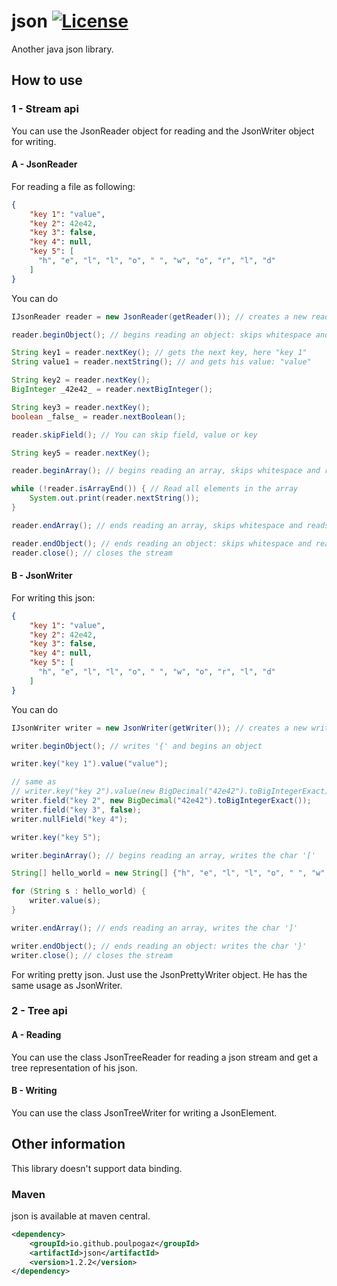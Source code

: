 # json [![License](https://img.shields.io/badge/license-MIT-red)](LICENSE)

Another java json library.

## How to use

### 1 - Stream api

You can use the JsonReader object for reading and the JsonWriter object for writing.

#### A - JsonReader

For reading a file as following:
```json
{
    "key 1": "value",
    "key 2": 42e42,
    "key 3": false,
    "key 4": null,
    "key 5": [
      "h", "e", "l", "l", "o", " ", "w", "o", "r", "l", "d"
    ]
}
```
You can do
```java
IJsonReader reader = new JsonReader(getReader()); // creates a new reader

reader.beginObject(); // begins reading an object: skips whitespace and reads the char '{'

String key1 = reader.nextKey(); // gets the next key, here "key 1"
String value1 = reader.nextString(); // and gets his value: "value"

String key2 = reader.nextKey();
BigInteger _42e42_ = reader.nextBigInteger();

String key3 = reader.nextKey();
boolean _false_ = reader.nextBoolean();

reader.skipField(); // You can skip field, value or key

String key5 = reader.nextKey();

reader.beginArray(); // begins reading an array, skips whitespace and reads the char '['

while (!reader.isArrayEnd()) { // Read all elements in the array
    System.out.print(reader.nextString());
}

reader.endArray(); // ends reading an array, skips whitespace and reads the char ']'

reader.endObject(); // ends reading an object: skips whitespace and reads the char '}'
reader.close(); // closes the stream
```

#### B - JsonWriter

For writing this json:
```json
{
    "key 1": "value",
    "key 2": 42e42,
    "key 3": false,
    "key 4": null,
    "key 5": [
      "h", "e", "l", "l", "o", " ", "w", "o", "r", "l", "d"
    ]
}
```
You can do
```java
IJsonWriter writer = new JsonWriter(getWriter()); // creates a new writer

writer.beginObject(); // writes '{' and begins an object

writer.key("key 1").value("value");

// same as
// writer.key("key 2").value(new BigDecimal("42e42").toBigIntegerExact));
writer.field("key 2", new BigDecimal("42e42").toBigIntegerExact());
writer.field("key 3", false);
writer.nullField("key 4");

writer.key("key 5");

writer.beginArray(); // begins reading an array, writes the char '['

String[] hello_world = new String[] {"h", "e", "l", "l", "o", " ", "w", "o", "r", "l", "d"};

for (String s : hello_world) {
    writer.value(s);
}

writer.endArray(); // ends reading an array, writes the char ']'

writer.endObject(); // ends reading an object: writes the char '}'
writer.close(); // closes the stream
```

For writing pretty json. Just use the JsonPrettyWriter object. He has the same usage as
JsonWriter.

### 2 - Tree api

#### A - Reading

You can use the class JsonTreeReader for reading a json stream and get a tree representation of his json.

#### B - Writing

You can use the class JsonTreeWriter for writing a JsonElement.

## Other information

This library doesn't support data binding.

### Maven

json is available at maven central.

```xml
<dependency>
    <groupId>io.github.poulpogaz</groupId>
    <artifactId>json</artifactId>
    <version>1.2.2</version>
</dependency>
```

